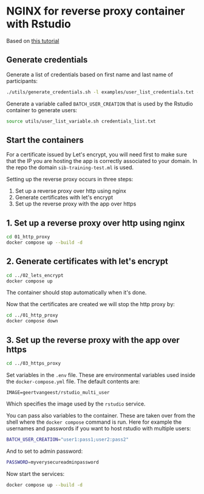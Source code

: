 # NGINX for reverse proxy container with Rstudio

Based on [this tutorial](https://leangaurav.medium.com/simplest-https-setup-nginx-reverse-proxy-letsencrypt-ssl-certificate-aws-cloud-docker-4b74569b3c61)

## Generate credentials

Generate a list of credentials based on first name and last name of participants: 

```sh
./utils/generate_credentials.sh -l examples/user_list_credentials.txt -o credentials_list.txt
```

Generate a variable called `BATCH_USER_CREATION` that is used by the Rstudio container to generate users:

```sh
source utils/user_list_variable.sh credentials_list.txt
```

## Start the containers

For a certificate issued by Let's encrypt, you will need first to make sure that the IP you are hosting the app is correctly associated to your domain. In the repo the domain `sib-training-test.ml` is used. 

Setting up the reverse proxy occurs in three steps:

1. Set up a reverse proxy over http using nginx
2. Generate certificates with let's encrypt
3. Set up the reverse proxy with the app over https

## 1. Set up a reverse proxy over http using nginx

```sh
cd 01_http_proxy
docker compose up --build -d
```

## 2. Generate certificates with let's encrypt

```sh
cd ../02_lets_encrypt
docker compose up
```

The container should stop automatically when it's done. 

Now that the certificates are created we will stop the http proxy by:

```sh
cd ../01_http_proxy
docker compose down
```

## 3. Set up the reverse proxy with the app over https

```sh
cd ../03_https_proxy
```

Set variables in the `.env` file. These are environmental variables used inside the `docker-compose.yml` file. The default contents are:

```
IMAGE=geertvangeest/rstudio_multi_user 
```

Which specifies the image used by the `rstudio` service. 

You can pass also variables to the container. These are taken over from the shell where the `docker compose` command is run. Here for example the usernames and passwords if you want to host rstudio with multiple users:

```sh
BATCH_USER_CREATION="user1:pass1;user2:pass2"
```

And to set to admin password:

```sh
PASSWORD=myverysecureadminpassword
```

Now start the services:

```sh
docker compose up --build -d
```
